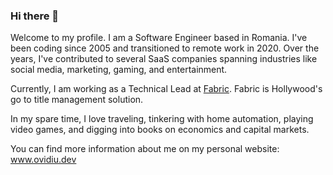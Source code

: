 ### Hi there 👋

Welcome to my profile. I am a Software Engineer based in Romania. I've been coding since 2005 and transitioned to remote work in 2020. Over the years, I've contributed to several SaaS companies spanning industries like social media, marketing, gaming, and entertainment.

Currently, I am working as a Technical Lead at [Fabric](https://www.fabricdata.com/). Fabric is Hollywood's go to title management solution.

In my spare time, I love traveling, tinkering with home automation, playing video games, and digging into books on economics and capital markets.

You can find more information about me on my personal website: www.ovidiu.dev
